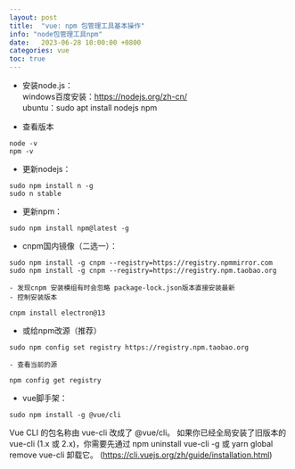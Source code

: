 ```yaml
---
layout: post
title:  "vue: npm 包管理工具基本操作"
info: "node包管理工具npm"
date:   2023-06-28 10:00:00 +0800
categories: vue
toc: true
---
```



- 安装node.js：  
windows百度安装：https://nodejs.org/zh-cn/  
ubuntu：sudo apt install nodejs npm

- 查看版本
```
node -v
npm -v
```

- 更新nodejs：
```
sudo npm install n -g
sudo n stable
```

- 更新npm：
```
sudo npm install npm@latest -g
```

- cnpm国内镜像（二选一）：
```
sudo npm install -g cnpm --registry=https://registry.npmmirror.com
sudo npm install -g cnpm --registry=https://registry.npm.taobao.org
```
    - 发现cnpm 安装模组有时会忽略 package-lock.json版本直接安装最新
    - 控制安装版本
```
cnpm install electron@13
```

- 或给npm改源（推荐）
```
sudo npm config set registry https://registry.npm.taobao.org
```
    - 查看当前的源
```
npm config get registry 
```

- vue脚手架：
```
sudo npm install -g @vue/cli
```
Vue CLI 的包名称由 vue-cli 改成了 @vue/cli。 如果你已经全局安装了旧版本的 vue-cli (1.x 或 2.x)，你需要先通过 npm uninstall vue-cli -g 或 yarn global remove vue-cli 卸载它。
(https://cli.vuejs.org/zh/guide/installation.html)







